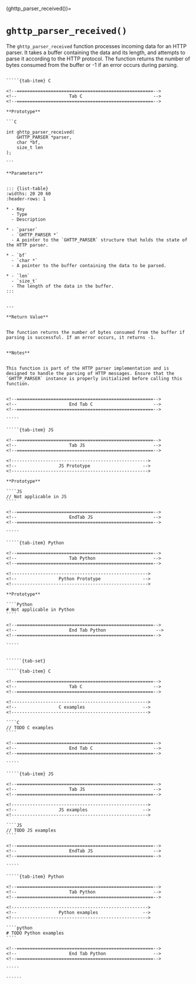 <!-- ============================================================== -->
(ghttp_parser_received())=
# `ghttp_parser_received()`
<!-- ============================================================== -->


The `ghttp_parser_received` function processes incoming data for an HTTP parser. It takes a buffer containing the data and its length, and attempts to parse it according to the HTTP protocol. The function returns the number of bytes consumed from the buffer or -1 if an error occurs during parsing.


<!------------------------------------------------------------>
<!--                    Prototypes                          -->
<!------------------------------------------------------------>

``````{tab-set}

`````{tab-item} C

<!--====================================================-->
<!--                    Tab C                           -->
<!--====================================================-->

**Prototype**

```C

int ghttp_parser_received(
    GHTTP_PARSER *parser,
    char *bf,
    size_t len
);

```

**Parameters**


::: {list-table}
:widths: 20 20 60
:header-rows: 1

* - Key
  - Type
  - Description

* - `parser`
  - `GHTTP_PARSER *`
  - A pointer to the `GHTTP_PARSER` structure that holds the state of the HTTP parser.

* - `bf`
  - `char *`
  - A pointer to the buffer containing the data to be parsed.

* - `len`
  - `size_t`
  - The length of the data in the buffer.
:::


---

**Return Value**


The function returns the number of bytes consumed from the buffer if parsing is successful. If an error occurs, it returns -1.


**Notes**


This function is part of the HTTP parser implementation and is designed to handle the parsing of HTTP messages. Ensure that the `GHTTP_PARSER` instance is properly initialized before calling this function.


<!--====================================================-->
<!--                    End Tab C                       -->
<!--====================================================-->

`````

`````{tab-item} JS

<!--====================================================-->
<!--                    Tab JS                          -->
<!--====================================================-->

<!---------------------------------------------------->
<!--                JS Prototype                    -->
<!---------------------------------------------------->

**Prototype**

````JS
// Not applicable in JS
````

<!--====================================================-->
<!--                    EndTab JS                       -->
<!--====================================================-->

`````

`````{tab-item} Python

<!--====================================================-->
<!--                    Tab Python                      -->
<!--====================================================-->

<!---------------------------------------------------->
<!--                Python Prototype                -->
<!---------------------------------------------------->

**Prototype**

````Python
# Not applicable in Python
````

<!--====================================================-->
<!--                    End Tab Python                   -->
<!--====================================================-->

`````

``````

<!------------------------------------------------------------>
<!--                    Examples                            -->
<!------------------------------------------------------------>

```````{dropdown} Examples

``````{tab-set}

`````{tab-item} C

<!--====================================================-->
<!--                    Tab C                           -->
<!--====================================================-->

<!---------------------------------------------------->
<!--                C examples                      -->
<!---------------------------------------------------->

````C
// TODO C examples
````

<!--====================================================-->
<!--                    End Tab C                       -->
<!--====================================================-->

`````

`````{tab-item} JS

<!--====================================================-->
<!--                    Tab JS                          -->
<!--====================================================-->

<!---------------------------------------------------->
<!--                JS examples                     -->
<!---------------------------------------------------->

````JS
// TODO JS examples
````

<!--====================================================-->
<!--                    EndTab JS                       -->
<!--====================================================-->

`````

`````{tab-item} Python

<!--====================================================-->
<!--                    Tab Python                      -->
<!--====================================================-->

<!---------------------------------------------------->
<!--                Python examples                 -->
<!---------------------------------------------------->

````python
# TODO Python examples
````

<!--====================================================-->
<!--                    End Tab Python                  -->
<!--====================================================-->

`````

``````

```````

